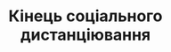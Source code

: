 ---
layout: archive_film
permalink: ua/archive/2020/extra-short/the-end-of-social-distancing

title: Кінець соціального дистанціювання
director: Victor Claramunt
country: Іспанія
description: Оскільки я почав знімати фільми, мене часто запитують про дистанцію, на якій я тримаю свої таланти під час усіх зйомок. В умовах карантину мені вдалося дослідити це пітання та поділитися результатами у фановому форматі. Це неправда, що між ними існує соціальне дистанціювання. Зовсім скоро ми знову будемо всі разом, щоб робити те, що любимо найбільше.
category: extra-short
image_folder: images/films/archive/2020/extra-short/the-end-of-social-distancing
is_winner: false
submission_year: 2020
lang: ua
---